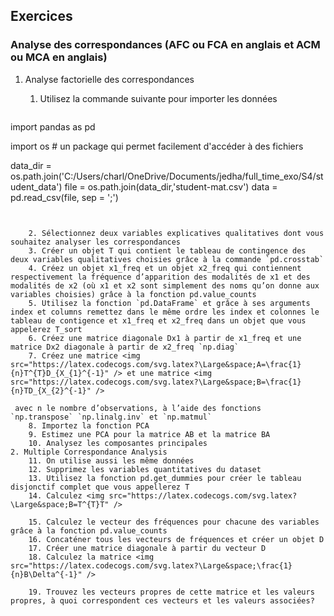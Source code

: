 
## Exercices


### Analyse des correspondances (AFC ou FCA en anglais et ACM ou MCA en anglais)


1. Analyse factorielle des correspondances
    1. Utilisez la commande suivante pour importer les données

        ```
import pandas as pd

import os # un package qui permet facilement d'accéder à des fichiers

data_dir = os.path.join('C:/Users/charl/OneDrive/Documents/jedha/full_time_exo/S4/student_data')
file = os.path.join(data_dir,'student-mat.csv')
data = pd.read_csv(file, sep = ';')
```


    2. Sélectionnez deux variables explicatives qualitatives dont vous souhaitez analyser les correspondances
    3. Créer un objet T qui contient le tableau de contingence des deux variables qualitatives choisies grâce à la commande `pd.crosstab`
    4. Créez un objet x1_freq et un objet x2_freq qui contiennent respectivement la fréquence d’apparition des modalités de x1 et des modalités de x2 (où x1 et x2 sont simplement des noms qu’on donne aux variables choisies) grâce à la fonction pd.value_counts
    5. Utilisez la fonction `pd.DataFrame` et grâce à ses arguments index et columns remettez dans le même ordre les index et colonnes le tableau de contigence et x1_freq et x2_freq dans un objet que vous appelerez T_sort
    6. Créez une matrice diagonale Dx1 à partir de x1_freq et une matrice Dx2 diagonale à partir de x2_freq `np.diag`
    7. Créez une matrice <img src="https://latex.codecogs.com/svg.latex?\Large&space;A=\frac{1}{n}T^{T}D_{X_{1}^{-1}" /> et une matrice <img src="https://latex.codecogs.com/svg.latex?\Large&space;B=\frac{1}{n}TD_{X_{2}^{-1}" />

 avec n le nombre d’observations, à l’aide des fonctions `np.transpose` `np.linalg.inv` et `np.matmul`
    8. Importez la fonction PCA
    9. Estimez une PCA pour la matrice AB et la matrice BA
    10. Analysez les composantes principales
2. Multiple Correspondance Analysis
    11. On utilise aussi les même données
    12. Supprimez les variables quantitatives du dataset
    13. Utilisez la fonction pd.get_dummies pour créer le tableau disjonctif complet que vous appellerez T
    14. Calculez <img src="https://latex.codecogs.com/svg.latex?\Large&space;B=T^{T}T" />

    15. Calculez le vecteur des fréquences pour chacune des variables grâce à la fonction pd.value_counts
    16. Concaténer tous les vecteurs de fréquences et créer un objet D
    17. Créer une matrice diagonale à partir du vecteur D
    18. Calculez la matrice <img src="https://latex.codecogs.com/svg.latex?\Large&space;\frac{1}{n}B\Delta^{-1}" />

    19. Trouvez les vecteurs propres de cette matrice et les valeurs propres, à quoi correspondent ces vecteurs et les valeurs associées?

